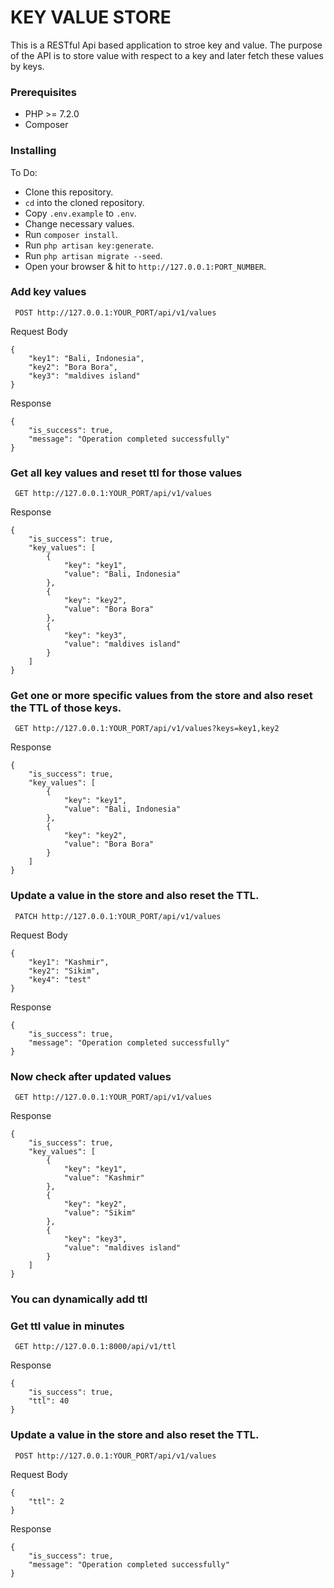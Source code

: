 # KEY VALUE STORE

This is a RESTful Api based application to stroe key and value. The purpose of the API is to store value with respect to a key and later fetch these values by keys.


### Prerequisites

* PHP >= 7.2.0
* Composer

### Installing

To Do:

* Clone this repository.
* ```cd``` into the cloned repository.
* Copy ```.env.example``` to ```.env```.
* Change necessary values.
* Run ```composer install```.
* Run ```php artisan key:generate```.
* Run ```php artisan migrate --seed```.
* Open your browser & hit to ```http://127.0.0.1:PORT_NUMBER```.


### Add key values

``` POST http://127.0.0.1:YOUR_PORT/api/v1/values```

Request Body
```
{
	"key1": "Bali, Indonesia", 
	"key2": "Bora Bora",
	"key3": "maldives island"
}
```

Response
```
{
    "is_success": true,
    "message": "Operation completed successfully"
}
```


### Get all key values and reset ttl for those values

``` GET http://127.0.0.1:YOUR_PORT/api/v1/values```

Response
```
{
    "is_success": true,
    "key_values": [
        {
            "key": "key1",
            "value": "Bali, Indonesia"
        },
        {
            "key": "key2",
            "value": "Bora Bora"
        },
        {
            "key": "key3",
            "value": "maldives island"
        }
    ]
}
```


### Get one or more specific values from the store and also reset the TTL of those keys.

``` GET http://127.0.0.1:YOUR_PORT/api/v1/values?keys=key1,key2```

Response
```
{
    "is_success": true,
    "key_values": [
        {
            "key": "key1",
            "value": "Bali, Indonesia"
        },
        {
            "key": "key2",
            "value": "Bora Bora"
        }
    ]
}
```


### Update a value in the store and also reset the TTL.

``` PATCH http://127.0.0.1:YOUR_PORT/api/v1/values```

Request Body
```
{
	"key1": "Kashmir", 
	"key2": "Sikim",
	"key4": "test"
}
```

Response
```
{
    "is_success": true,
    "message": "Operation completed successfully"
}
```

### Now check after updated values

``` GET http://127.0.0.1:YOUR_PORT/api/v1/values```

Response
```
{
    "is_success": true,
    "key_values": [
        {
            "key": "key1",
            "value": "Kashmir"
        },
        {
            "key": "key2",
            "value": "Sikim"
        },
        {
            "key": "key3",
            "value": "maldives island"
        }
    ]
}
```


### You can dynamically add ttl


### Get ttl value in minutes

``` GET http://127.0.0.1:8000/api/v1/ttl```

Response
```
{
    "is_success": true,
    "ttl": 40
}
```


### Update a value in the store and also reset the TTL.

``` POST http://127.0.0.1:YOUR_PORT/api/v1/values```

Request Body
```
{
	"ttl": 2
}
```

Response
```
{
    "is_success": true,
    "message": "Operation completed successfully"
}
```

